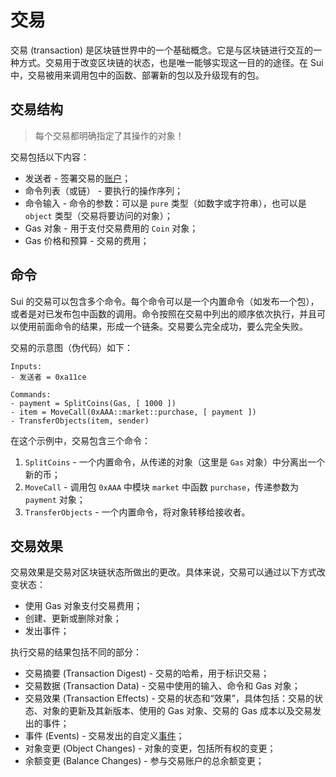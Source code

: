 # 交易

交易 (transaction) 是区块链世界中的一个基础概念。它是与区块链进行交互的一种方式。交易用于改变区块链的状态，也是唯一能够实现这一目的的途径。在 Sui 中，交易被用来调用包中的函数、部署新的包以及升级现有的包。

## 交易结构

> 每个交易都明确指定了其操作的对象！

交易包括以下内容：

- 发送者 - 签署交易的[账户](./what-is-an-account.md)；
- 命令列表（或链） - 要执行的操作序列；
- 命令输入 - 命令的参数：可以是 `pure` 类型（如数字或字符串），也可以是 `object` 类型（交易将要访问的对象）；
- Gas 对象 - 用于支付交易费用的 `Coin` 对象；
- Gas 价格和预算 - 交易的费用；

## 命令

Sui 的交易可以包含多个命令。每个命令可以是一个内置命令（如发布一个包），或者是对已发布包中函数的调用。命令按照在交易中列出的顺序依次执行，并且可以使用前面命令的结果，形成一个链条。交易要么完全成功，要么完全失败。

交易的示意图（伪代码）如下：

```
Inputs:
- 发送者 = 0xa11ce

Commands:
- payment = SplitCoins(Gas, [ 1000 ])
- item = MoveCall(0xAAA::market::purchase, [ payment ])
- TransferObjects(item, sender)
```

在这个示例中，交易包含三个命令：

1. `SplitCoins` - 一个内置命令，从传递的对象（这里是 `Gas` 对象）中分离出一个新的币；
2. `MoveCall` - 调用包 `0xAAA` 中模块 `market` 中函数 `purchase`，传递参数为 `payment` 对象；
3. `TransferObjects` - 一个内置命令，将对象转移给接收者。

## 交易效果

交易效果是交易对区块链状态所做出的更改。具体来说，交易可以通过以下方式改变状态：

- 使用 Gas 对象支付交易费用；
- 创建、更新或删除对象；
- 发出事件；

执行交易的结果包括不同的部分：

- 交易摘要 (Transaction Digest) - 交易的哈希，用于标识交易；
- 交易数据 (Transaction Data) - 交易中使用的输入、命令和 Gas 对象；
- 交易效果 (Transaction Effects) - 交易的状态和“效果”，具体包括：交易的状态、对象的更新及其新版本、使用的 Gas 对象、交易的 Gas 成本以及交易发出的事件；
- 事件 (Events) - 交易发出的自定义[事件](./../programmability/events.md)；
- 对象变更 (Object Changes) - 对象的变更，包括所有权的变更；
- 余额变更 (Balance Changes) - 参与交易账户的总余额变更；